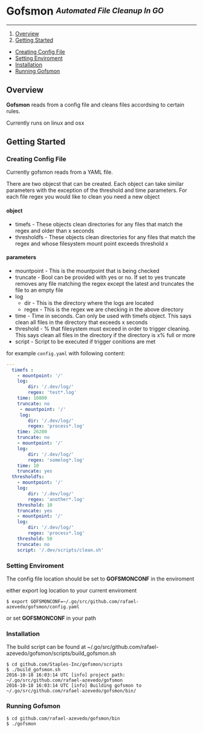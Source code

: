 # **Gofsmon** <sup><sub>_Automated File Cleanup In GO_</sub></sup>
----

1. [Overview](#overview)
2. [Getting Started](#getting-started)
  * [Creating Config File](#creating-config-file)
  * [Setting Enviroment](#setting-enviroment)
  * [Installation](#installation)
  * [Running Gofsmon](#running-gofsmonnap)


## Overview

**Gofsmon** reads from a config file and cleans files accordsing to certain rules. 

Currently runs on linux and osx

## **Getting Started**

### Creating Config File

Currently gofsmon reads from a YAML file.

There are two objecst that can be created. Each object can take similar parameters with the exception of the threshold and time parameters. For each file regex you would like to clean you need a new object

#### object

* timefs - These objects clean directories for any files that match the regex and older than x seconds
* thresholdfs - These objects clean directories for any files that match the regex and whose filesystem mount point exceeds threshold x

#### parameters

* mountpoint - This is the mountpoint that is being checked
* truncate - Bool can be provided with yes or no. If set to yes truncate removes any file matching the regex except the latest and truncates the file to an empty file 
* log
    * dir - This is the directory where the logs are located
    * regex - This is the regex we are checking in the above directory
* time - Time in seconds. Can only be used with timefs object. This says clean all files in the directory that exceeds x seconds
* threshold - % that filesystem must exceed in order to trigger cleaning. This says clean all files in the directory if the directory is x% full or more
* script - Script to be executed if trigger conitions are met

for example `config.yaml` with following content:
```yaml
---
  timefs :
    - mountpoint: '/'
    log: 
        dir: '/.dev/log/'
        regex: 'test*.log'
    time: 10800
    truncate: no
     - mountpoint: '/'
     log: 
        dir: '/.dev/log/'
        regex: 'process*.log'
    time: 26280
    truncate: no
    - mountpoint: '/'
    log: 
        dir: '/.dev/log/'
        regex: 'somelog*.log'
    time: 10
    truncate: yes
  thresholdfs:
    - mountpoint: '/'
    log:
        dir: '/.dev/log/'
        regex: 'another*.log'
    threshold: 10
    truncate: yes
    - mountpoint: '/'
    log:
        dir: '/.dev/log/'
        regex: 'process*.log'
    threshold: 50
    truncate: no 
    script: '/.dev/scripts/clean.sh'
```

### Setting Enviroment
The config file location should be set to **GOFSMONCONF** in the enviroment

either export log location to your current enviroment 
```
$ export GOFSMONCONF=~/.go/src/github.com/rafael-azevedo/gofsmon/config.yaml
```
or set **GOFSMONCONF** in your path  

### Installation 
The build script can be found at ~/.go/src/github.com/rafael-azevedo/gofsmon/scripts/build_gofsmon.sh

```
$ cd github.com/Staples-Inc/gofsmon/scripts 
$ ./build_gofsmon.sh
2016-10-18 16:03:14 UTC [info] project path: ~/.go/src/github.com/rafael-azevedo/gofsmon
2016-10-18 16:03:14 UTC [info] Building gofsmon to ~/.go/src/github.com/rafael-azevedo/gofsmon/bin/
```

### Running Gofsmon
```
$ cd github.com/rafael-azevedo/gofsmon/bin
$ ./gofsmon
```
